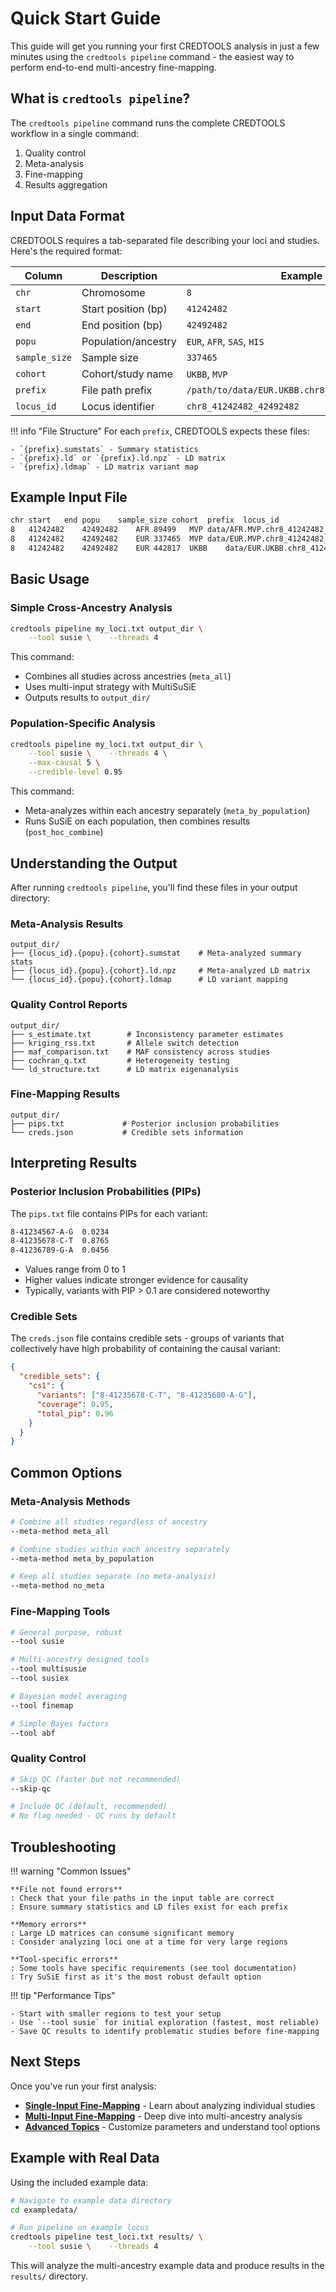 # Quick Start Guide

This guide will get you running your first CREDTOOLS analysis in just a few minutes using the `credtools pipeline` command - the easiest way to perform end-to-end multi-ancestry fine-mapping.

## What is `credtools pipeline`?

The `credtools pipeline` command runs the complete CREDTOOLS workflow in a single command:

1. Quality control
2. Meta-analysis
3. Fine-mapping
4. Results aggregation

## Input Data Format

CREDTOOLS requires a tab-separated file describing your loci and studies. Here's the required format:

| Column | Description | Example |
|--------|-------------|---------|
| `chr` | Chromosome | `8` |
| `start` | Start position (bp) | `41242482` |
| `end` | End position (bp) | `42492482` |
| `popu` | Population/ancestry | `EUR`, `AFR`, `SAS`, `HIS` |
| `sample_size` | Sample size | `337465` |
| `cohort` | Cohort/study name | `UKBB`, `MVP` |
| `prefix` | File path prefix | `/path/to/data/EUR.UKBB.chr8_41242482_42492482` |
| `locus_id` | Locus identifier | `chr8_41242482_42492482` |

!!! info "File Structure"
    For each `prefix`, CREDTOOLS expects these files:
    
    - `{prefix}.sumstats` - Summary statistics
    - `{prefix}.ld` or `{prefix}.ld.npz` - LD matrix  
    - `{prefix}.ldmap` - LD matrix variant map

## Example Input File

```bash title="my_loci.txt"
chr	start	end	popu	sample_size	cohort	prefix	locus_id
8	41242482	42492482	AFR	89499	MVP	data/AFR.MVP.chr8_41242482_42492482	chr8_41242482_42492482
8	41242482	42492482	EUR	337465	MVP	data/EUR.MVP.chr8_41242482_42492482	chr8_41242482_42492482
8	41242482	42492482	EUR	442817	UKBB	data/EUR.UKBB.chr8_41242482_42492482	chr8_41242482_42492482
```

## Basic Usage

### Simple Cross-Ancestry Analysis

```bash
credtools pipeline my_loci.txt output_dir \
    --tool susie \    --threads 4
```

This command:

- Combines all studies across ancestries (`meta_all`)
- Uses multi-input strategy with MultiSuSiE
- Outputs results to `output_dir/`

### Population-Specific Analysis  

```bash
credtools pipeline my_loci.txt output_dir \
    --tool susie \    --threads 4 \
    --max-causal 5 \
    --credible-level 0.95
```

This command:

- Meta-analyzes within each ancestry separately (`meta_by_population`)
- Runs SuSiE on each population, then combines results (`post_hoc_combine`)

## Understanding the Output

After running `credtools pipeline`, you'll find these files in your output directory:

### Meta-Analysis Results
```
output_dir/
├── {locus_id}.{popu}.{cohort}.sumstat    # Meta-analyzed summary stats
├── {locus_id}.{popu}.{cohort}.ld.npz     # Meta-analyzed LD matrix
└── {locus_id}.{popu}.{cohort}.ldmap      # LD variant mapping
```

### Quality Control Reports
```
output_dir/
├── s_estimate.txt        # Inconsistency parameter estimates
├── kriging_rss.txt       # Allele switch detection
├── maf_comparison.txt    # MAF consistency across studies
├── cochran_q.txt         # Heterogeneity testing
└── ld_structure.txt      # LD matrix eigenanalysis
```

### Fine-Mapping Results
```
output_dir/
├── pips.txt             # Posterior inclusion probabilities
└── creds.json           # Credible sets information
```

## Interpreting Results

### Posterior Inclusion Probabilities (PIPs)

The `pips.txt` file contains PIPs for each variant:

```bash title="pips.txt"
8-41234567-A-G	0.0234
8-41235678-C-T	0.8765
8-41236789-G-A	0.0456
```

- Values range from 0 to 1
- Higher values indicate stronger evidence for causality
- Typically, variants with PIP > 0.1 are considered noteworthy

### Credible Sets

The `creds.json` file contains credible sets - groups of variants that collectively have high probability of containing the causal variant:

```json title="creds.json"
{
  "credible_sets": {
    "cs1": {
      "variants": ["8-41235678-C-T", "8-41235680-A-G"],
      "coverage": 0.95,
      "total_pip": 0.96
    }
  }
}
```

## Common Options

### Meta-Analysis Methods

```bash
# Combine all studies regardless of ancestry
--meta-method meta_all

# Combine studies within each ancestry separately  
--meta-method meta_by_population

# Keep all studies separate (no meta-analysis)
--meta-method no_meta
```

### Fine-Mapping Tools

```bash
# General purpose, robust
--tool susie

# Multi-ancestry designed tools
--tool multisusie
--tool susiex

# Bayesian model averaging
--tool finemap

# Simple Bayes factors  
--tool abf
```

### Quality Control

```bash
# Skip QC (faster but not recommended)
--skip-qc

# Include QC (default, recommended)
# No flag needed - QC runs by default
```

## Troubleshooting

!!! warning "Common Issues"
    
    **File not found errors**
    : Check that your file paths in the input table are correct
    : Ensure summary statistics and LD files exist for each prefix
    
    **Memory errors**
    : Large LD matrices can consume significant memory
    : Consider analyzing loci one at a time for very large regions
    
    **Tool-specific errors**
    : Some tools have specific requirements (see tool documentation)
    : Try SuSiE first as it's the most robust default option

!!! tip "Performance Tips"
    
    - Start with smaller regions to test your setup
    - Use `--tool susie` for initial exploration (fastest, most reliable)
    - Save QC results to identify problematic studies before fine-mapping

## Next Steps

Once you've run your first analysis:

- **[Single-Input Fine-Mapping](single-input.md)** - Learn about analyzing individual studies
- **[Multi-Input Fine-Mapping](multi-input.md)** - Deep dive into multi-ancestry analysis  
- **[Advanced Topics](advanced.md)** - Customize parameters and understand tool options

## Example with Real Data

Using the included example data:

```bash
# Navigate to example data directory
cd exampledata/

# Run pipeline on example locus
credtools pipeline test_loci.txt results/ \
    --tool susie \    --threads 4
```

This will analyze the multi-ancestry example data and produce results in the `results/` directory. 